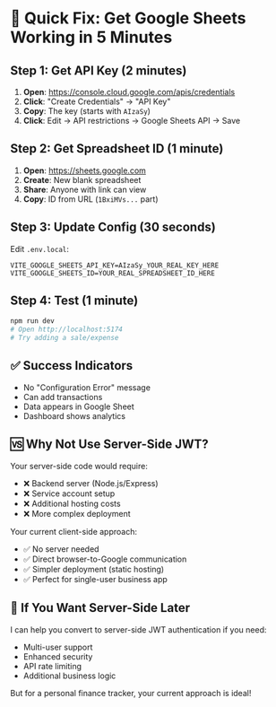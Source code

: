 # 🚀 Quick Fix: Get Google Sheets Working in 5 Minutes

## Step 1: Get API Key (2 minutes)

1. **Open**: https://console.cloud.google.com/apis/credentials
2. **Click**: "Create Credentials" → "API Key"
3. **Copy**: The key (starts with `AIzaSy`)
4. **Click**: Edit → API restrictions → Google Sheets API → Save

## Step 2: Get Spreadsheet ID (1 minute)

1. **Open**: https://sheets.google.com
2. **Create**: New blank spreadsheet
3. **Share**: Anyone with link can view
4. **Copy**: ID from URL (`1BxiMVs...` part)

## Step 3: Update Config (30 seconds)

Edit `.env.local`:
```env
VITE_GOOGLE_SHEETS_API_KEY=AIzaSy_YOUR_REAL_KEY_HERE
VITE_GOOGLE_SHEETS_ID=YOUR_REAL_SPREADSHEET_ID_HERE
```

## Step 4: Test (1 minute)

```bash
npm run dev
# Open http://localhost:5174
# Try adding a sale/expense
```

## ✅ Success Indicators

- No "Configuration Error" message
- Can add transactions
- Data appears in Google Sheet
- Dashboard shows analytics

## 🆚 Why Not Use Server-Side JWT?

Your server-side code would require:
- ❌ Backend server (Node.js/Express)
- ❌ Service account setup
- ❌ Additional hosting costs
- ❌ More complex deployment

Your current client-side approach:
- ✅ No server needed
- ✅ Direct browser-to-Google communication
- ✅ Simpler deployment (static hosting)
- ✅ Perfect for single-user business app

## 🔧 If You Want Server-Side Later

I can help you convert to server-side JWT authentication if you need:
- Multi-user support
- Enhanced security
- API rate limiting
- Additional business logic

But for a personal finance tracker, your current approach is ideal!
